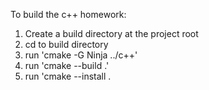 To build the c++ homework:
1. Create a build directory at the project root
2. cd to build directory
3. run 'cmake -G Ninja ../c++'
4. run 'cmake --build .'
5. run 'cmake --install .